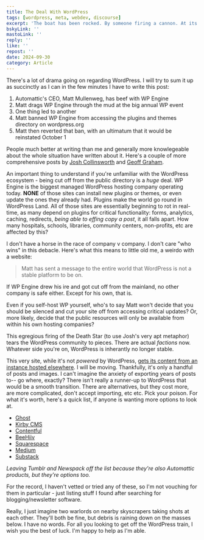 ```yaml
---
title: The Deal With WordPress
tags: [wordpress, meta, webdev, discourse]
excerpt: 'The boat has been rocked. By someone firing a cannon. At its own fleet.'
bskyLink: ''
mastoLink: ''
reply: ''
like: ''
repost: ''
date: 2024-09-30
category: Article
---
```


There's a lot of drama going on regarding WordPress. I will try to sum it up as succinctly as I can in the few minutes I have to write this post:

1. Automattic's CEO, Matt Mullenweg, has beef with WP Engine
2. Matt drags WP Engine through the mud at the big annual WP event
3. One thing led to another
4. Matt banned WP Engine from accessing the plugins and themes directory on wordpress.org
5. Matt then reverted that ban, with an ultimatum that it would be reinstated October 1

People much better at writing than me and generally more knowlegeable about the whole situation have written about it. Here's a couple of more comprehensive posts by [Josh Collinsworth](https://joshcollinsworth.com/blog/fire-matt) and [Geoff Graham](https://css-tricks.com/catching-up-on-the-wordpress-wp-engine-sitch/).

An important thing to understand if you're unfamiliar with the WordPress ecosystem - being cut off from the public directory is a *huge* deal. WP Engine is the biggest managed WordPress hosting company operating today. **NONE** of those sites can install new plugins or themes, or even update the ones they already had. Plugins make the world go round in WordPress Land. All of those sites are essentially beginning to rot in real-time, as many depend on plugins for critical functionality: forms, analytics, caching, redirects, *being able to effing copy a post*, it all falls apart. How many hospitals, schools, libraries, community centers, non-profits, etc are affected by this?

I don't have a horse in the race of company v company. I don't care "who wins" in this debacle. Here's what this means to little old me, a weirdo with a website:

> Matt has sent a message to the entire world that WordPress is not a stable platform to be on.

If WP Engine drew his ire and got cut off from the mainland, no other company is safe either. Except for his own, that is.

Even if you self-host WP yourself, who's to say Matt won't decide that you should be silenced and cut your site off from accessing critical updates? Or, more likely, decide that the public resources will only be available from within his own hosting companies?

This egregious firing of the Death Star (to use Josh's very apt metaphor) tears the WordPress community to pieces. There are actual *factions* now. Whatever side you're on, WordPress is inherantly no longer stable.

This very site, while it's not *powered* by WordPress, [gets its content from an instance hosted elsewhere](https://cascading.space/post/its-headless-👻/). I will be moving. Thankfully, it's only a handful of posts and images. I can't imagine the anxiety of exporting years of posts to-- go where, exactly? There isn't really a runner-up to WordPress that would be a smooth transition. There are alternatives, but they cost more, are more complicated, don't accept importing, etc etc. Pick your poison. For what it's worth, here's a quick list, if anyone is wanting more options to look at.

- [Ghost](https://ghost.org)
- [Kirby CMS](https://getkirby.com)
- [Contentful](https://www.contentful.com)
- [BeeHiiv](https://www.beehiiv.com)
- [Squarespace](https://www.squarespace.com)
- [Medium](https://medium.com)
- [Substack](https://substack.com/home)

*Leaving Tumblr and Newspack off the list because they're also Automattic products, but they're options too.*

For the record, I haven't vetted or tried any of these, so I'm not vouching for them in particular - just listing stuff I found after searching for blogging/newsletter software.

Really, I just imagine two warlords on nearby skyscrapers taking shots at each other. They'll both be fine, but debris is raining down on the masses below. I have no words. For all you looking to get off the WordPress train, I wish you the best of luck. I'm happy to help as I'm able.